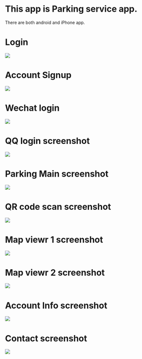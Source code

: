 This app is Parking service app.
================================
There are both android and iPhone app.

Login
================================
![](1.jpg)

Account Signup
================================

![](2.jpg)

Wechat login
================================

![](3.jpg)

QQ login screenshot
================================


![](4.jpg)

Parking Main screenshot
================================

![](5.jpg)

QR code scan screenshot
================================

![](6.jpg)

Map viewr 1 screenshot
================================

![](7.jpg)


Map viewr 2 screenshot
================================

![](8.jpg)


Account Info screenshot
================================

![](9.jpg)


Contact screenshot
================================

![](10.jpg)



